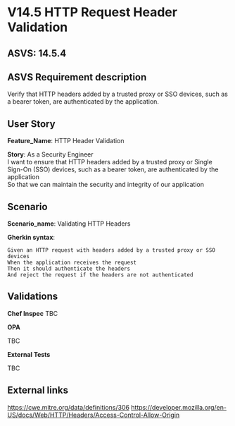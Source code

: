 # V14.5 HTTP Request Header Validation

## ASVS: 14.5.4

## ASVS Requirement description

Verify that HTTP headers added by a trusted proxy or SSO devices,
such as a bearer token, are authenticated by the application.

## User Story

**Feature_Name**: HTTP Header Validation

**Story**:
As a Security Engineer\
I want to ensure that HTTP headers added by a trusted proxy or Single Sign-On (SSO) devices, such
as a bearer token, are authenticated by the application\
So that we can maintain the security and integrity of our application

## Scenario

**Scenario_name**: Validating HTTP Headers

**Gherkin syntax**:

```gherkin
Given an HTTP request with headers added by a trusted proxy or SSO devices
When the application receives the request
Then it should authenticate the headers
And reject the request if the headers are not authenticated
```

## Validations

**Chef Inspec**
TBC

**OPA**

TBC

**External Tests**

TBC

## External links

<https://cwe.mitre.org/data/definitions/306>
<https://developer.mozilla.org/en-US/docs/Web/HTTP/Headers/Access-Control-Allow-Origin>
